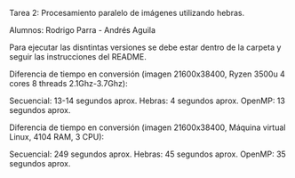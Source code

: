 Tarea 2: Procesamiento paralelo de imágenes utilizando hebras.

Alumnos: Rodrigo Parra - Andrés Aguila

Para ejecutar las disntintas versiones se debe estar dentro de la carpeta y seguir las instrucciones del README.

Diferencia de tiempo en conversión (imagen 21600x38400, Ryzen 3500u 4 cores 8 threads 2.1Ghz-3.7Ghz):

Secuencial: 13-14 segundos aprox.
Hebras: 4 segundos aprox.
OpenMP: 13 segundos aprox.

Diferencia de tiempo en conversión (imagen 21600x38400, Máquina virtual Linux, 4104 RAM, 3 CPU):

Secuencial: 249 segundos aprox.
Hebras: 45 segundos aprox.
OpenMP: 35 segundos aprox.
